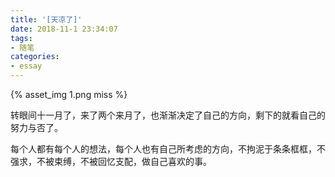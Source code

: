 ```yaml
---
title: '[天凉了]'
date: 2018-11-1 23:34:07
tags: 
- 随笔
categories: 
- essay
---
```


{% asset_img 1.png miss %}
<!--more-->

转眼间十一月了，来了两个来月了，也渐渐决定了自己的方向，剩下的就看自己的努力与否了。

每个人都有每个人的想法，每个人也有自己所考虑的方向，不拘泥于条条框框，不强求，不被束缚，不被回忆支配，做自己喜欢的事。
